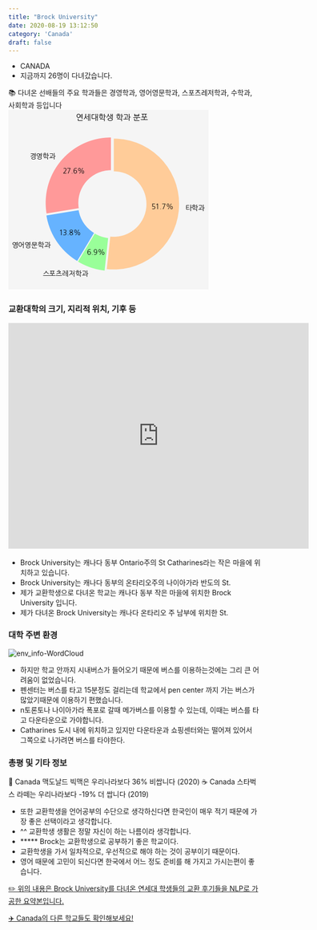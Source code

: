 ```yaml
---
title: "Brock University"
date: 2020-08-19 13:12:50
category: 'Canada'
draft: false
---
```



* CANADA
* 지금까지 26명이 다녀갔습니다. 

📚 다녀온 선배들의 주요 학과들은 경영학과, 영어영문학과, 스포츠레저학과, 수학과, 사회학과 등입니다
![department-info](../plots/CA000002.png)
### 교환대학의 크기, 지리적 위치, 기후 등
<iframe
width="600"
height="450"
frameborder="0" style="border:0"
src="https://www.google.com/maps/embed/v1/place?key=AIzaSyC9e1AME-pVmWC4hBpFdu5S4dKzyepa3HQ&q=Brock+University&center=43.1175731,-79.2476925&zoom=14" allowfullscreen>
</iframe>

* Brock University는 캐나다 동부 Ontario주의 St Catharines라는 작은 마을에 위치하고 있습니다.
* Brock University는 캐나다 동부의 온타리오주의 나이아가라 반도의 St.
* 제가 교환학생으로 다녀온 학교는 캐나다 동부 작은 마을에 위치한 Brock University 입니다.
* 제가 다녀온 Brock University는 캐나다 온타리오 주 남부에 위치한 St.


### 대학 주변 환경

![env_info-WordCloud](../univ_wordclouds_okt/env_info/CA000002_env_info_okt.png)

* 하지만 학교 안까지 시내버스가 들어오기 때문에 버스를 이용하는것에는 그리 큰 어려움이 없었습니다.
* 펜센터는 버스를 타고 15분정도 걸리는데 학교에서 pen center 까지 가는 버스가 많았기때문에 이용하기 편했습니다.
* n토론토나 나이아가라 폭포로 갈때 메가버스를 이용할 수 있는데, 이때는 버스를 타고 다운타운으로 가야합니다.
* Catharines 도시 내에 위치하고 있지만 다운타운과 쇼핑센터와는 떨어져 있어서 그쪽으로 나가려면 버스를 타야한다.


### 총평 및 기타 정보 
🍔 Canada 맥도날드 빅맥은 우리나라보다 36% 비쌉니다 (2020)
☕️ Canada 스타벅스 라떼는 우리나라보다 -19% 더 쌉니다 (2019)
* 또한 교환학생을 언어공부의 수단으로 생각하신다면 한국인이 매우 적기 때문에 가장 좋은 선택이라고 생각합니다.
* ^^ 교환학생 생활은 정말 자신이 하는 나름이라 생각합니다.
* ***** Brock는 교환학생으로 공부하기 좋은 학교이다.
* 교환학생을 가서 일차적으로, 우선적으로 해야 하는 것이 공부이기 때문이다.
* 영어 때문에 고민이 되신다면 한국에서 어느 정도 준비를 해 가지고 가시는편이 좋습니다.


[✏️ 위의 내용은 Brock University를 다녀온 연세대 학생들의 교환 후기들을 NLP로 가공한 요약본입니다.](http://oia.yonsei.ac.kr/partner/expReport.asp?ucode=CA000002&bgbn=A)

[✈️ Canada의 다른 학교들도 확인해보세요!](https://yonsei-exchange.netlify.app/?category=Canada)
